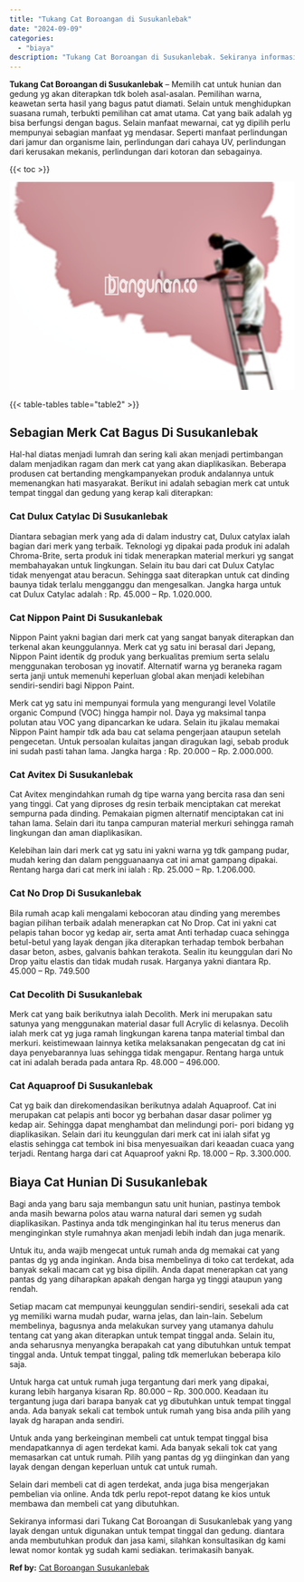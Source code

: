 ```yaml
---
title: "Tukang Cat Boroangan di Susukanlebak"
date: "2024-09-09"
categories: 
  - "biaya"
description: "Tukang Cat Boroangan di Susukanlebak. Sekiranya informasi dari Tukang Cat Boroangan di Susukanlebak yang yang layak dengan untuk digunakan untuk tempat tingg..."
---
```


**Tukang Cat Boroangan di Susukanlebak** – Memilih cat untuk hunian dan gedung yg akan diterapkan tdk boleh asal-asalan. Pemilihan warna, keawetan serta hasil yang bagus patut diamati. Selain untuk menghidupkan suasana rumah, terbukti pemilihan cat amat utama. Cat yang baik adalah yg bisa berfungsi dengan bagus. Selain manfaat mewarnai, cat yg dipilih perlu mempunyai sebagian manfaat yg mendasar. Seperti manfaat perlindungan dari jamur dan organisme lain, perlindungan dari cahaya UV, perlindungan dari kerusakan mekanis, perlindungan dari kotoran dan sebagainya.

{{< toc >}}

![Tukang Cat Boroangan di Susukanlebak](/images/jasa-cat-murah19.png)

{{< table-tables table="table2" >}}

## Sebagian Merk Cat Bagus Di Susukanlebak

Hal-hal diatas menjadi lumrah dan sering kali akan menjadi pertimbangan dalam menjadikan ragam dan merk cat yang akan diaplikasikan. Beberapa produsen cat bertanding mengkampanyekan produk andalannya untuk memenangkan hati masyarakat. Berikut ini adalah sebagian merk cat untuk tempat tinggal dan gedung yang kerap kali diterapkan:

### Cat Dulux Catylac Di Susukanlebak

Diantara sebagian merk yang ada di dalam industry cat, Dulux catylax ialah bagian dari merk yang terbaik. Teknologi yg dipakai pada produk ini adalah Chroma-Brite, serta produk ini tidak menerapkan material merkuri yg sangat membahayakan untuk lingkungan. Selain itu bau dari cat Dulux Catylac tidak menyengat atau beracun. Sehingga saat diterapkan untuk cat dinding baunya tidak terlalu mengganggu dan mengesalkan. Jangka harga untuk cat Dulux Catylac adalah : Rp. 45.000 – Rp. 1.020.000.

### Cat Nippon Paint Di Susukanlebak

Nippon Paint yakni bagian dari merk cat yang sangat banyak diterapkan dan terkenal akan keunggulannya. Merk cat yg satu ini berasal dari Jepang, Nippon Paint identik dg produk yang berkualitas premium serta selalu menggunakan terobosan yg inovatif. Alternatif warna yg beraneka ragam serta janji untuk memenuhi keperluan global akan menjadi kelebihan sendiri-sendiri bagi Nippon Paint.

Merk cat yg satu ini mempunyai formula yang mengurangi level Volatile organic Compund (VOC) hingga hampir nol. Daya yg maksimal tanpa polutan atau VOC yang dipancarkan ke udara. Selain itu jikalau memakai Nippon Paint hampir tdk ada bau cat selama pengerjaan ataupun setelah pengecetan. Untuk persoalan kulaitas jangan diragukan lagi, sebab produk ini sudah pasti tahan lama. Jangka harga : Rp. 20.000 – Rp. 2.000.000.

### Cat Avitex Di Susukanlebak

Cat Avitex mengindahkan rumah dg tipe warna yang bercita rasa dan seni yang tinggi. Cat yang diproses dg resin terbaik menciptakan cat merekat sempurna pada dinding. Pemakaian pigmen alternatif menciptakan cat ini tahan lama. Selain dari itu tanpa campuran material merkuri sehingga ramah lingkungan dan aman diaplikasikan.

Kelebihan lain dari merk cat yg satu ini yakni warna yg tdk gampang pudar, mudah kering dan dalam pengguanaanya cat ini amat gampang dipakai. Rentang harga dari cat merk ini ialah : Rp. 25.000 – Rp. 1.206.000.

### Cat No Drop Di Susukanlebak

Bila rumah acap kali mengalami kebocoran atau dinding yang merembes bagian pilihan terbaik adalah menerapkan cat No Drop. Cat ini yakni cat pelapis tahan bocor yg kedap air, serta amat Anti terhadap cuaca sehingga betul-betul yang layak dengan jika diterapkan terhadap tembok berbahan dasar beton, asbes, galvanis bahkan terakota. Sealin itu keunggulan dari No Drop yaitu elastis dan tidak mudah rusak. Harganya yakni diantara Rp. 45.000 – Rp. 749.500

### Cat Decolith Di Susukanlebak

Merk cat yang baik berikutnya ialah Decolith. Merk ini merupakan satu satunya yang menggunakan material dasar full Acrylic di kelasnya. Decolih ialah merk cat yg juga ramah lingkungan karena tanpa material timbal dan merkuri. keistimewaan lainnya ketika melaksanakan pengecatan dg cat ini daya penyebarannya luas sehingga tidak mengapur. Rentang harga untuk cat ini adalah berada pada antara Rp. 48.000 – 496.000.

### Cat Aquaproof Di Susukanlebak

Cat yg baik dan direkomendasikan berikutnya adalah Aquaproof. Cat ini merupakan cat pelapis anti bocor yg berbahan dasar dasar polimer yg kedap air. Sehingga dapat menghambat dan melindungi pori- pori bidang yg diaplikasikan. Selain dari itu keunggulan dari merk cat ini ialah sifat yg elastis sehingga cat tembok ini bisa menyesuaikan dari keaadan cuaca yang terjadi. Rentang harga dari cat Aquaproof yakni Rp. 18.000 – Rp. 3.300.000.

## Biaya Cat Hunian Di Susukanlebak

Bagi anda yang baru saja membangun satu unit hunian, pastinya tembok anda masih bewarna polos atau warna natural dari semen yg sudah diaplikasikan. Pastinya anda tdk menginginkan hal itu terus menerus dan menginginkan style rumahnya akan menjadi lebih indah dan juga menarik.

Untuk itu, anda wajib mengecat untuk rumah anda dg memakai cat yang pantas dg yg anda inginkan. Anda bisa membelinya di toko cat terdekat, ada banyak sekali macam cat yg bisa dipilih. Anda dapat menerapkan cat yang pantas dg yang diharapkan apakah dengan harga yg tinggi ataupun yang rendah.

Setiap macam cat mempunyai keunggulan sendiri-sendiri, sesekali ada cat yg memiliki warna mudah pudar, warna jelas, dan lain-lain. Sebelum membelinya, bagusnya anda melakukan survey yang utamanya dahulu tentang cat yang akan diterapkan untuk tempat tinggal anda. Selain itu, anda seharusnya menyangka berapakah cat yang dibutuhkan untuk tempat tinggal anda. Untuk tempat tinggal, paling tdk memerlukan beberapa kilo saja.

Untuk harga cat untuk rumah juga tergantung dari merk yang dipakai, kurang lebih harganya kisaran Rp. 80.000 – Rp. 300.000. Keadaan itu tergantung juga dari barapa banyak cat yg dibutuhkan untuk tempat tinggal anda. Ada banyak sekali cat tembok untuk rumah yang bisa anda pilih yang layak dg harapan anda sendiri.

Untuk anda yang berkeinginan membeli cat untuk tempat tinggal bisa mendapatkannya di agen terdekat kami. Ada banyak sekali tok cat yang memasarkan cat untuk rumah. Pilih yang pantas dg yg diinginkan dan yang layak dengan dengan keperluan untuk cat untuk rumah.

Selain dari membeli cat di agen terdekat, anda juga bisa mengerjakan pembelian via online. Anda tdk perlu repot-repot datang ke kios untuk membawa dan membeli cat yang dibutuhkan.

Sekiranya informasi dari Tukang Cat Boroangan di Susukanlebak yang yang layak dengan untuk digunakan untuk tempat tinggal dan gedung. diantara anda membutuhkan produk dan jasa kami, silahkan konsultasikan dg kami lewat nomor kontak yg sudah kami sediakan. terimakasih banyak.

**Ref by:** [Cat Boroangan Susukanlebak](https://id.wikipedia.org/wiki/Cat)
